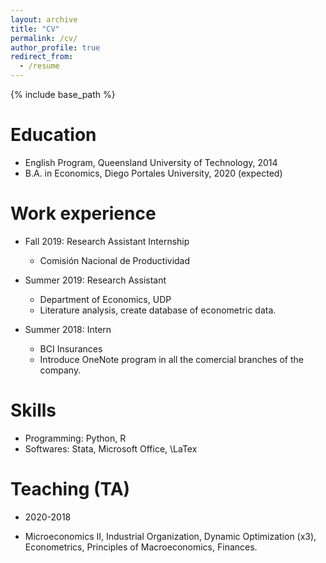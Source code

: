 ```yaml
---
layout: archive
title: "CV"
permalink: /cv/
author_profile: true
redirect_from:
  - /resume
---
```


{% include base_path %}

Education
======
* English Program, Queensland University of Technology, 2014
* B.A. in Economics, Diego Portales University, 2020 (expected)

Work experience
======
* Fall 2019: Research Assistant Internship
  * Comisión Nacional de Productividad
  
* Summer 2019: Research Assistant
  * Department of Economics, UDP
  * Literature analysis, create database of econometric data.
  
* Summer 2018: Intern
  * BCI Insurances
  * Introduce OneNote program in all the comercial branches of the company.
  
Skills
======
* Programming: Python, R
* Softwares: Stata, Microsoft Office, \LaTex
  
Teaching (TA)
======
* 2020-2018
 - Microeconomics II, Industrial Organization, Dynamic Optimization (x3), Econometrics, Principles of Macroeconomics, Finances.

